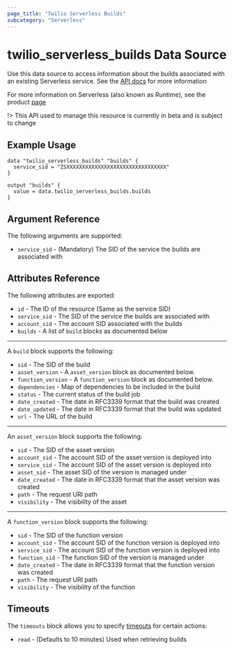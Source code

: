 ```yaml
---
page_title: "Twilio Serverless Builds"
subcategory: "Serverless"
---
```


# twilio_serverless_builds Data Source

Use this data source to access information about the builds associated with an existing Serverless service. See the [API docs](https://www.twilio.com/docs/runtime/functions-assets-api/api/build) for more information

For more information on Serverless (also known as Runtime), see the product [page](https://www.twilio.com/runtime)

!> This API used to manage this resource is currently in beta and is subject to change

## Example Usage

```hcl
data "twilio_serverless_builds" "builds" {
  service_sid = "ZSXXXXXXXXXXXXXXXXXXXXXXXXXXXXXXXX"
}

output "builds" {
  value = data.twilio_serverless_builds.builds
}
```

## Argument Reference

The following arguments are supported:

- `service_sid` - (Mandatory) The SID of the service the builds are associated with

## Attributes Reference

The following attributes are exported:

- `id` - The ID of the resource (Same as the service SID)
- `service_sid` - The SID of the service the builds are associated with
- `account_sid` - The account SID associated with the builds
- `builds` - A list of `build` blocks as documented below

---

A `build` block supports the following:

- `sid` - The SID of the build
- `asset_version` - A `asset_version` block as documented below.
- `function_version` - A `function_version` block as documented below.
- `dependencies` - Map of dependencies to be included in the build
- `status` - The current status of the build job
- `date_created` - The date in RFC3339 format that the build was created
- `date_updated` - The date in RFC3339 format that the build was updated
- `url` - The URL of the build

---

An `asset_version` block supports the following:

- `sid` - The SID of the asset version
- `account_sid` - The account SID of the asset version is deployed into
- `service_sid` - The account SID of the asset version is deployed into
- `asset_sid` - The asset SID of the version is managed under
- `date_created` - The date in RFC3339 format that the asset version was created
- `path` - The request URI path
- `visibility` - The visibility of the asset

---

A `function_version` block supports the following:

- `sid` - The SID of the function version
- `account_sid` - The account SID of the function version is deployed into
- `service_sid` - The account SID of the function version is deployed into
- `function_sid` - The function SID of the version is managed under
- `date_created` - The date in RFC3339 format that the function version was created
- `path` - The request URI path
- `visibility` - The visibility of the function

## Timeouts

The `timeouts` block allows you to specify [timeouts](https://www.terraform.io/docs/configuration/resources.html#timeouts) for certain actions:

- `read` - (Defaults to 10 minutes) Used when retrieving builds
